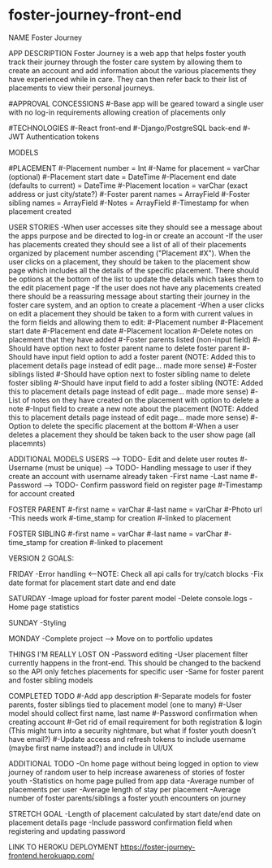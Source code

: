 # foster-journey-front-end

NAME
Foster Journey


APP DESCRIPTION
Foster Journey is a web app that helps foster youth track their journey through the foster care system by allowing them to create an account and add information about the various placements they have experienced while in care. They can then refer back to their list of placements to view their personal journeys.


#APPROVAL CONCESSIONS
#-Base app will be geared toward a single user with no log-in requirements allowing creation of placements only


#TECHNOLOGIES
#-React front-end
#-Django/PostgreSQL back-end
#-JWT Authentication tokens


MODELS

#PLACEMENT
#-Placement number = Int
#-Name for placement = varChar (optional)
#-Placement start date = DateTime
#-Placement end date (defaults to current) = DateTime
#-Placement location = varChar (exact address or just city/state?)
#-Foster parent names = ArrayField
#-Foster sibling names = ArrayField
#-Notes = ArrayField
#-Timestamp for when placement created


USER STORIES
-When user accesses site they should see a message about the apps purpose and be directed to log-in or create an account
-If the user has placements created they should see a list of all of their placements organized by placement number ascending ("Placement #X"). When the user clicks on a placement, they should be taken to the placement show page which includes all the details of the specific placement. There should be options at the bottom of the list to update the details which takes them to the edit placement page
-If the user does not have any placements created there should be a reassuring message about starting their journey in the foster care system, and an option to create a placement
-When a user clicks on edit a placement they should be taken to a form with current values in the form fields and allowing them to edit:
	#-Placement number
	#-Placement start date
	#-Placement end date
	#-Placement location
    #-Delete notes on placement that they have added
	#-Foster parents listed (non-input field)
	#-Should have option next to foster parent name to delete foster parent
	#-Should have input field option to add a foster parent (NOTE: Added this to placement details page instead of edit page... made more sense)
	#-Foster siblings listed
	#-Should have option next to foster sibling name to delete foster sibling
	#-Should have input field to add a foster sibling (NOTE: Added this to placement details page instead of edit page... made more sense)
	#-List of notes on they have created on the placement with option to delete a note
	#-Input field to create a new note about the placement (NOTE: Added this to placement details page instead of edit page... made more sense)
	#-Option to delete the specific placement at the bottom
	#-When a user deletes a placement they should be taken back to the user show page (all placemnts)


ADDITIONAL MODELS
USERS --> TODO- Edit and delete user routes
#-Username (must be unique) --> TODO- Handling message to user if they create an account with username already taken
-First name
-Last name
#-Password --> TODO- Confirm password field on register page
#-Timestamp for account created

FOSTER PARENT
#-first name = varChar
#-last name = varChar
#-Photo url
	-This needs work
#-time_stamp for creation
#-linked to placement

FOSTER SIBLING
#-first name = varChar
#-last name = varChar
#-time_stamp for creation
#-linked to placement


VERSION 2 GOALS:

FRIDAY
-Error handling <--NOTE: Check all api calls for try/catch blocks
-Fix date format for placement start date and end date

SATURDAY
-Image upload for foster parent model
-Delete console.logs
-Home page statistics

SUNDAY
-Styling

MONDAY
-Complete project --> Move on to portfolio updates

THINGS I'M REALLY LOST ON
-Password editing
-User placement filter currently happens in the front-end. This should be changed to the backend so the API only fetches placements for specific user
-Same for foster parent and foster sibling models


COMPLETED TODO
#-Add app description
#-Separate models for foster parents, foster siblings tied to placement model (one to many)
#-User model should collect first name, last name
#-Password confirmation when creating account
#-Get rid of email requirement for both registration & login (This might turn into a security nightmare, but what if foster youth doesn't have email?)
#-Update access and refresh tokens to include username (maybe first name instead?) and include in UI/UX



ADDITIONAL TODO
-On home page without being logged in option to view journey of random user to help increase awareness of stories of foster youth
-Statistics on home page pulled from app data
	-Average number of placements per user
	-Average length of stay per placement
	-Average number of foster parents/siblings a foster youth encounters on journey

	
STRETCH GOAL
-Length of placement calculated by start date/end date on placement details page
-Include password confirmation field when registering and updating password



LINK TO HEROKU DEPLOYMENT
https://foster-journey-frontend.herokuapp.com/